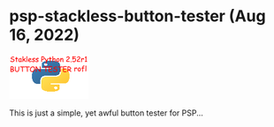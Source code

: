 # psp-stackless-button-tester (Aug 16, 2022)
![ICON0](./resource/ICON0.png)


This is just a simple, yet awful button tester for PSP...
